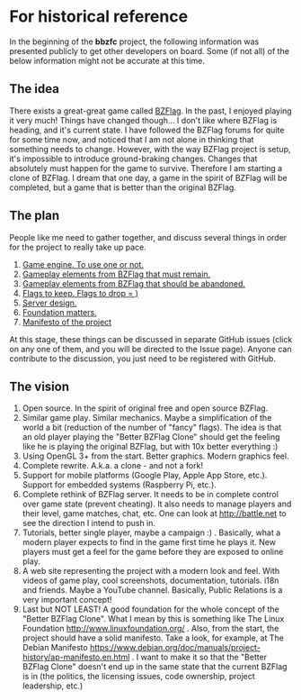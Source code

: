 # For historical reference

In the beginning of the **bbzfc** project, the following information was presented publicly to get
other developers on board. Some (if not all) of the below information might not be accurate at this time.


## The idea

There exists a great-great game called [BZFlag](http://bzflag.org/). In the
past, I enjoyed playing it very much! Things have changed though...
I don't like where BZFlag is heading, and it's current state. I have
followed the BZFlag forums for quite for some time now, and noticed that I
am not alone in thinking that something needs to change. However, with the
way BZFlag project is setup, it's impossible to introduce ground-braking
changes. Changes that absolutely must happen for the game to survive.
Therefore I am starting a clone of BZFlag. I dream that one day, a game
in the spirit of BZFlag will be completed, but a game that is better than
the original BZFlag.


## The plan

People like me need to gather together, and discuss several things in order
for the project to really take up pace.

1. [Game engine. To use one or not.](https://github.com/valera-rozuvan/bbzfc/issues/1)
2. [Gameplay elements from BZFlag that must remain.](https://github.com/valera-rozuvan/bbzfc/issues/2)
3. [Gameplay elements from BZFlag that should be abandoned.](https://github.com/valera-rozuvan/bbzfc/issues/3)
4. [Flags to keep. Flags to drop = )](https://github.com/valera-rozuvan/bbzfc/issues/4)
4. [Server design.](https://github.com/valera-rozuvan/bbzfc/issues/5)
5. [Foundation matters.](https://github.com/valera-rozuvan/bbzfc/issues/6)
6. [Manifesto of the project](https://github.com/valera-rozuvan/bbzfc/issues/7)

At this stage, these things can be discussed in separate GitHub issues
(click on any one of them, and you will be directed to the Issue page).
Anyone can contribute to the discussion, you just need to be registered with
GitHub.


## The vision

1. Open source. In the spirit of original free and open source BZFlag.
2. Similar game play. Similar mechanics. Maybe a simplification of the world a bit (reduction of the number of "fancy"
flags). The idea is that an old player playing the "Better BZFlag Clone" should get the feeling like he is playing the
original BZFlag, but with 10x better everything  :)
3. Using OpenGL 3+ from the start. Better graphics. Modern graphics feel.
4. Complete rewrite. A.k.a. a clone - and not a fork!
5. Support for mobile platforms (Google Play, Apple App Store, etc.). Support for embedded systems (Raspberry Pi, etc.).
6. Complete rethink of BZFlag server. It needs to be in complete control over game state (prevent cheating). It also
needs to manage players and their level, game matches, chat, etc. One can look at http://battle.net to see the direction
I intend to push in.
7. Tutorials, better single player, maybe a campaign  :) . Basically, what a modern player expects to find in the game
first time he plays it. New players must get a feel for the game before they are exposed to online play.
8. A web site representing the project with a modern look and feel. With videos of game play, cool screenshots,
documentation, tutorials. i18n and friends. Maybe a YouTube channel. Basically, Public Relations is a very important
concept!
9. Last but NOT LEAST! A good foundation for the whole concept of the "Better BZFlag Clone". What I mean by this is
something like The Linux Foundation http://www.linuxfoundation.org/ . Also, from the start, the project should have a
solid manifesto. Take a look, for example, at The Debian Manifesto
https://www.debian.org/doc/manuals/project-history/ap-manifesto.en.html . I want to make it so that the
"Better BZFlag Clone" doesn't end up in the same state that the current BZFlag is in (the politics, the licensing
issues, code ownership, project leadership, etc.)
